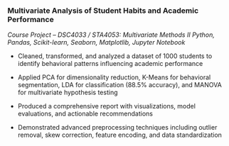 ### Multivariate Analysis of Student Habits and Academic Performance
*Course Project – DSC4033 / STA4053: Multivariate Methods II*
*Python, Pandas, Scikit-learn, Seaborn, Matplotlib, Jupyter Notebook*

- Cleaned, transformed, and analyzed a dataset of 1000 students to identify behavioral patterns influencing academic performance

- Applied PCA for dimensionality reduction, K-Means for behavioral segmentation, LDA for classification (88.5% accuracy), and MANOVA for multivariate hypothesis testing

- Produced a comprehensive report with visualizations, model evaluations, and actionable recommendations

- Demonstrated advanced preprocessing techniques including outlier removal, skew correction, feature encoding, and data standardization
